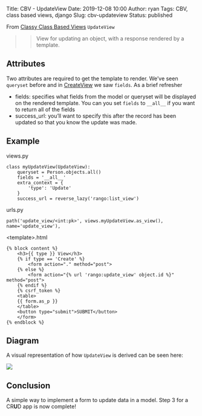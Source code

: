 Title: CBV - UpdateView
Date: 2019-12-08 10:00
Author: ryan
Tags: CBV, class based views, django
Slug: cbv-updateview
Status: published

From [Classy Class Based Views](http://ccbv.co.uk/projects/Django/2.2/django.views.generic.edit/UpdateView/) `UpdateView`

> > View for updating an object, with a response rendered by a template.

## Attributes

Two attributes are required to get the template to render. We’ve seen `queryset` before and in [CreateView](/cbv-createview/) we saw `fields`. As a brief refresher

-   fields: specifies what fields from the model or queryset will be displayed on the rendered template. You can you set `fields` to `__all__` if you want to return all of the fields
-   success_url: you’ll want to specify this after the record has been updated so that you know the update was made.

## Example

views.py

    class myUpdateView(UpdateView):
        queryset = Person.objects.all()
        fields = '__all__'
        extra_context = {
            'type': 'Update'
        }
        success_url = reverse_lazy('rango:list_view')

urls.py

    path('update_view/<int:pk>', views.myUpdateView.as_view(), name='update_view'),

\<template\>.html

    {% block content %}
        <h3>{{ type }} View</h3>
        {% if type == 'Create' %}
            <form action="." method="post">
        {% else %}
            <form action="{% url 'rango:update_view' object.id %}" method="post">
        {% endif %}
        {% csrf_token %}
        <table>
        {{ form.as_p }}
        </table>
        <button type="submit">SUBMIT</button>
        </form>
    {% endblock %}

## Diagram

A visual representation of how `UpdateView` is derived can be seen here:

![](https://yuml.me/diagram/plain;/class/%5BSingleObjectTemplateResponseMixin%7Bbg:white%7D%5D%5E-%5BUpdateView%7Bbg:green%7D%5D,%20%5BTemplateResponseMixin%7Bbg:white%7D%5D%5E-%5BSingleObjectTemplateResponseMixin%7Bbg:white%7D%5D,%20%5BBaseUpdateView%7Bbg:white%7D%5D%5E-%5BUpdateView%7Bbg:green%7D%5D,%20%5BModelFormMixin%7Bbg:white%7D%5D%5E-%5BBaseUpdateView%7Bbg:white%7D%5D,%20%5BFormMixin%7Bbg:white%7D%5D%5E-%5BModelFormMixin%7Bbg:white%7D%5D,%20%5BContextMixin%7Bbg:white%7D%5D%5E-%5BFormMixin%7Bbg:white%7D%5D,%20%5BSingleObjectMixin%7Bbg:white%7D%5D%5E-%5BModelFormMixin%7Bbg:white%7D%5D,%20%5BContextMixin%7Bbg:white%7D%5D%5E-%5BSingleObjectMixin%7Bbg:white%7D%5D,%20%5BProcessFormView%7Bbg:white%7D%5D%5E-%5BBaseUpdateView%7Bbg:white%7D%5D,%20%5BView%7Bbg:lightblue%7D%5D%5E-%5BProcessFormView%7Bbg:white%7D%5D.svg)

## Conclusion

A simple way to implement a form to update data in a model. Step 3 for a CR**U**D app is now complete!
